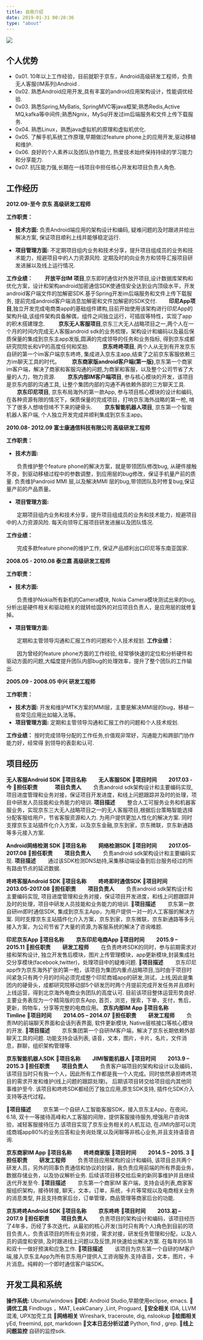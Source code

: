 ```yaml
---
title: 自我介绍
date: 2019-01-31 00:28:36
type: "about"
---
```


![](https://wxt.sinaimg.cn/thumb300/0062pS6Hgy1fzofb67rl0j311x0lcdmd.jpg)

**个人优势**
------
- 0x01. 10年以上工作经验，目前就职于京东，Android高级研发工程师，负责无人客服(IM系列)Android .
- 0x02. 熟悉Android应用开发,具有丰富的android应用架构设计，性能调优经验.
- 0x03. 熟悉Spring,MyBatis, SpringMVC等java框架;熟悉Redis,Active MQ,kafka等中间件;熟悉Ngnix，MySql开发过im后端服务和文件上传下载服务.
- 0x04. 熟悉Linux，熟悉java虚拟机的原理和虚拟机优化.
- 0x05. 了解手机系统工作原理,早期做过feature phone上的应用开发,驱动移植和维护.
- 0x06. 良好的个人素养以及团队协作能力, 热爱技术始终保持持续的学习能力和分享能力.
- 0x07. 抗压能力强,长期在一线项目中担任核心开发和项目负责人角色.


**工作经历**
------
**2012.09-至今 	 京东  		高级研发工程师**

**工作职责：** 

- **技术方面:**
负责Android端应用的架构设计和编码, 疑难问题的及时跟进并给出解决方案, 保证项目顺利上线并能够稳定运行.

- **项目管理方面:**
不定期项目组内业务和技术分享，提升项目组成员的业务和技术能力，规避项目中的人力资源风险. 定期及时的向业务方和领导汇报项目研发进展以及线上运行情况.

**工作业绩：**
&ensp;&ensp;&ensp;&ensp;**开放平台IM 项目**,京东即时通信对外放开项目,设计数据库架构和优化方案，设计和架构android加密通信SDK使通信安全达到业内顶级水平，开发android客户端文件的加解密SDK.基于Spring开发im后端服务和文件上传下载服务, 提前完成android客户端消息加解密和文件加解密的SDK交付.
 &ensp;&ensp;&ensp;&ensp;**印尼App项目**,独立开发完成电商类app的基础组件建构,目前开始使用该架构进行印尼App的架构升级,该组件架构具备解偶，组件之间独立运行，可插拔等特性，实现了app的积木搭建理念.
&ensp;&ensp; &ensp;&ensp;**京东无人客服项目**,京东三大无人战略项目之一,两个人在一个月的时间内完成无人客服android sdk的业务梳理，架构设计和编码以及最后保质保量的集成到京东主app发版,圆满的完成领导的任务和业务指标, 得到京东成都研究院院长和VP的高度任何和奖励.
&ensp;&ensp; &ensp;&ensp;**京东咚咚项目**, 两个人从无到有开发京东自研的第一个im客户端京东咚咚, 集成进入京东主app,结束了之前京东客服依赖三方im聊天工具的时代。
 &ensp;&ensp;&ensp;&ensp;**京东商家版android客户端(第一版)**,京东第一个商家im客户端，解决了商家和客服沟通的问题,为商家和客服，以及整个公司节省了大量的人力，物力资源.
 &ensp;&ensp;&ensp;&ensp;**京东内部IM客户端项目**, 参与核心模块的开发，该项目是京东内部的沟通工具, 让整个集团内部的沟通不再依赖外部的三方聊天工具.
 &ensp;&ensp;&ensp;&ensp;**京东印尼项目**, 京东布局海外的第一款App, 参与项目核心模块的设计和编码, 在各种资源有限的情况下，保质保量的完成项目，打响京东海外战略的第一枪, 啃下了很多人想啃但啃不下来的硬骨头.
 &ensp;&ensp;&ensp;&ensp;**京东智能机器人项目**, 京东第一个智能机器人客户端, 个人独立开发完成并顺利集成到京东主app。


**2010.08- 2012.09 	 富士康通信科技有限公司  		高级研发工程师**

**工作职责：** 

- **技术方面:**

&ensp;&ensp;&ensp;&ensp;负责维护整个feature phone的解决方案，就是带领团队修改bug, 从硬件接触不良，到驱动移植过程中的参数调整，到应用层的bug修改，保证手机量产前的质量. 负责维护android MMI 层,以及解决MMI 层的bug,带领团队及时修复bug,保证量产前的产品质量。

- **项目管理方面:** 

&ensp;&ensp;&ensp;&ensp;定期项目组内业务和技术分享，提升项目组成员的业务和技术能力，规避项目中的人力资源风险. 每天向领导汇报项目研发进展以及团队情况.

**工作业绩：**

&ensp;&ensp;&ensp;&ensp;完成多款feature phone的维护工作, 保证产品顺利出口印尼等东南亚国家.

**2008.05 - 2010.08 	 泰立嘉  		高级研发工程师**

**工作职责：** 

- **技术方面:**

&ensp;&ensp;&ensp;&ensp;负责维护Nokia所有新机的Camera模块, Nokia Camera模块测试出来的bug, 分析出是硬件相关和驱动相关的就转给国外的对应项目负责人，是应用层的就修复掉。

- **项目管理方面:** 

&ensp;&ensp;&ensp;&ensp;定期和主管领导沟通和汇报工作的问题和个人技术规划.
**工作业绩：**
       
&ensp;&ensp;&ensp;&ensp;因为曾经的feature phone方面的工作经验, 经常够快速的定位和分析硬件和驱动方面的问题,大幅度提升团队内部bug的处理效率，提升了整个团队的工作输出.

**2005.09 - 2008.05 	 中兴 		研发工程师**

**工作职责：**

- **技术方面:**
开发和维护MTK方案的MMI层，主要是解决MMI层的bug，移植一些常见应用比如输入法等。
- **项目管理方面:**
定期和主管领导沟通和汇报工作的问题和个人技术规划.

**工作业绩：**
按时完成领导分配的工作任务,价值观非常好，沟通能力和跨部门协作能力好，经常得
到领导的表彰和认可.

**项目经历**
------
**无人客服Android SDK**
**项目名称		&ensp;&ensp;&ensp;&ensp;无人客服SDK**
**项目时间		&ensp;&ensp;&ensp;&ensp;2017.03 - 今**
**担任职责 		 &ensp;&ensp;&ensp;&ensp;&ensp;&ensp;项目负责人**
&ensp;&ensp;&ensp;&ensp;负责android sdk架构设计和主要编码实现, 项目进度管理和业务对接，保证项目开发进度，和线上问题跟踪并及时的处理，项目中研发人员技能和业务能力的培训.
**项目描述**
&ensp;&ensp;&ensp;&ensp;整合人工可服务业务和机器客服业务，实现京东三大无人战略项目之一的无人客服项目,根据后台策略智能选择分配客服给用户，节省客服资源和人力. 为用户提供更加人性化的解决方案. 同时支撑京东主站插件化介入方案，以及京东金融,京东到家，京东微联，京东新通路等多元接入方案.

**Android网络检测 SDK**
**项目名称		&ensp;&ensp;&ensp;&ensp;网络检测SDK**
**项目时间		&ensp;&ensp;&ensp;&ensp;2017.05-2017.08**
**担任职责		&ensp;&ensp;&ensp;&ensp;项目负责人**
&ensp;&ensp;&ensp;&ensp;负责android sdk架构设计和主要编码实现.
**项目描述**
&ensp;&ensp;&ensp;&ensp;通过该SDK检测DNS劫持,采集移动端设备到后台服务经过的所有路由节点的延迟数据.

**咚咚客服Android SDK**
**项目名称		&ensp;&ensp;&ensp;&ensp;咚咚即时通信SDK**
**项目时间		&ensp;&ensp;&ensp;&ensp;2013.05-2017.08**
**担任职责		&ensp;&ensp;&ensp;&ensp;项目负责人**
&ensp;&ensp;&ensp;&ensp;负责android sdk架构设计和主要编码实现, 项目进度管理和业务对接，保证项目开发进度，和线上问题跟踪并及时的处理，项目中研发人员技能和业务能力的培训.
**项目描述**
&ensp;&ensp;&ensp;&ensp;京东第一款自研im即时通信SDK, 集成到京东主App，为用户提供一对一的人工客服的解决方案. 同时支撑京东主站插件化介入方案，京东到家，京东微联，京东新通路等多元接入方案，为公司节省了大量的资源,为客服系统的解决了咨询难题.

**印尼京东App**
**项目名称		&ensp;&ensp;&ensp;&ensp;京东印尼电商App**
**项目时间		&ensp;&ensp;&ensp;&ensp;2015.9 – 2015.11**
**担任职责		&ensp;&ensp;&ensp;&ensp;研发工程师**
&ensp;&ensp;&ensp;&ensp;在负责咚咚SDK的同时，参与前期需求对接和架构设计, 独立开发售后模块，图片上传管理模块，app更新模块,封装集成社交分享模块(facebook,twitter)，处理项目中的疑难问题.
**项目描述**
&ensp;&ensp;&ensp;&ensp;京东印尼app作为京东海外扩张的第一枪，该项目为集团内重点战略项目,当时由于项目时间紧急只有两个月的时间必须完成整个印尼商城app的研发,测试，上线,因此是集团内的硬骨头，成都研究院移动部5个研发历时两个月提前完成开发任务并且顺利上线运营，得到北京海外电商业务团队的高度认可. 目前该项目整体运营形势良好. 主要业务表现为一个精简版的京东App, 首页，浏览，搜索，下单，支付，售后，更新，购物车，分享等完整的电商应用。
**京东内部IM App**
**项目名称		&ensp;&ensp;&ensp;&ensp;Timline**
**项目时间		&ensp;&ensp;&ensp;&ensp;2014.05 – 2014.07**
**担任职责		&ensp;&ensp;&ensp;&ensp;研发工程师**
&ensp;&ensp;&ensp;&ensp;负责IM的前端聊天界面和会话列表界面, 软件更新模块, Native层核接口等核心模块的开发.
**项目描述**
&ensp;&ensp;&ensp;&ensp;京东集团第一个自研IM客户端，解决了京东长期依赖外部聊天工具的问题. 功能支持会话列表, 语音，文本，图片，卡片，名片，文件消息，群聊，组织架构管理等.

**京东智能机器人SDK**
**项目名称		&ensp;&ensp;&ensp;&ensp;JIMI智能机器人**
**项目时间		&ensp;&ensp;&ensp;&ensp;2013.9 – 2015.3**
**担任职责		&ensp;&ensp;&ensp;&ensp;项目负责人**
&ensp;&ensp;&ensp;&ensp;负责客户端项目的架构和设计以及编码，该项目当时只有我一个人，因此所有工作都是我一个人完成。同时依然承担咚咚项目的需求开发和维护(线上问题的跟踪处理)。
后期该项目转交给项目组内其他同事维护至今. 该项目和咚咚SDK都经历了独立应用,原生SDK支持, 插件化SDK介入支持等迭代过程。

**项目描述**
&ensp;&ensp;&ensp;&ensp;京东第一个自研人工智能客服SDK，接入京东主App，在夜间，6.18, 双十一等接待高峰和人工客服的间隙，提供客服接待服务,增强用户咨询体验，减轻客服接待压力.该项目实现了京东业务相关的人机互动, 在JIMI内部可以完成商城app80%的业务应答和业务询处理,以及闲聊等非核心业务,并且支持语音咨询.

**京东商家IM  App**
**项目名称		&ensp;&ensp;&ensp;&ensp;咚咚商家版**	
**项目时间		&ensp;&ensp;&ensp;&ensp;2014.5 – 2015. 3**
**担任职责     &ensp;&ensp;&ensp;&ensp;研发工程师**
&ensp;&ensp;&ensp;&ensp;负责项目应用架构的设计和编码, 该项目总共两个研发人员，另外的同事负责通信和协议的封装，我负责应用前端的所有界面业务，数据存储业务，以及协议解析业务. 后续该项目移交给后来的新同事维护并且继续迭代开发至今.
**项目描述**
&ensp;&ensp;&ensp;&ensp;京东第一个商家IM 客户端，支持会话列表,商家客服组织架构，接待转接, 聊天，文本，订单，系统，卡片等常规以及电商相关业务的消息类型, 并且支持商家后台，订单管理，商品管理等商家后台的功能.

**京东咚咚Android SDK**
**项目名称		&ensp;&ensp;&ensp;&ensp;京东咚咚**
**项目时间		&ensp;&ensp;&ensp;&ensp;2013.初 – 2017.9**
**担任职责		&ensp;&ensp;&ensp;&ensp;项目负责人**
&ensp;&ensp;&ensp;&ensp;负责项目的架构设计和编码，该项目经历了4年多，历经了多次迭代，从最初的核心开发(当时只有两个人)角色到目前的项目负责人，负责该项目的所有业务对接，需求对接，研发任务管理和分配，以及人员的调度和安排, 及时跟进线上问题以及反馈,并快速给出解决方案. 在每年的6.18和双十一做好预演和应急工作.
**项目描述**
&ensp;&ensp;&ensp;&ensp;该项目为京东第一个自研的IM客户端,接入京东主App为所有京东用户提供人工咨询服务.支持语音，文本，图片，卡片消息。纯粹的一个即时通信客户端SDK。

**开发工具和系统**
------
**操作系统:** Ubuntu/windows
**IDE:**
Android Studio,早期使用eclipse, emacs.
**调优工具**
Findbugs ，MAT, LeakCanary ,Lint, Proguard,
**安全相关**
IDA, LLVM混淆, UPX加壳工具
**网络相关**
Wireshark, traceroute, dig, nslookup
**绘图相关**
yEd, freemind, ppt, markdown
**文本日志分析过滤**
Python, find , grep.
**线上问题监控**
自研的监控sdk.
